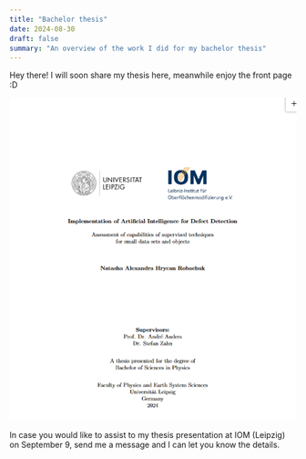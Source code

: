 ```yaml
---
title: "Bachelor thesis"
date: 2024-08-30
draft: false
summary: "An overview of the work I did for my bachelor thesis"
---
```


Hey there! I will soon share my thesis here, meanwhile enjoy the front page :D

<img class="thumbnailshadow" src="images/image.png">

In case you would like to assist to my thesis presentation at IOM (Leipzig) on September 9, send me a message and I can let you know the details.